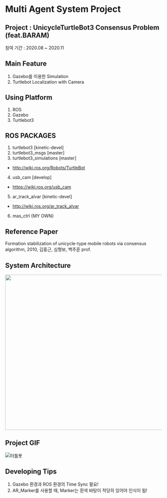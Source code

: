 #  Multi Agent System Project

## Project : UnicycleTurtleBot3 Consensus Problem (feat.BARAM)  
  
참여 기간 : 2020.08 ~ 2020.11

## Main Feature  
1. Gazebo를 이용한 Simulation
2. Turtlebot Localization with Camera
  
## Using Platform 
1. ROS
2. Gazebo
3. Turtlebot3

## ROS PACKAGES
1. turtlebot3 [kinetic-devel]
2. turtlebot3_msgs [master]
3. turtlebot3_simulations [master]
 - http://wiki.ros.org/Robots/TurtleBot
4. usb_cam [develop]
 - https://wiki.ros.org/usb_cam
5. ar_track_alvar [kinetic-devel]
 - http://wiki.ros.org/ar_track_alvar
6. mas_ctrl {MY OWN}

## Reference Paper  
Formation stabilization of unicycle-type mobile robots via consensus algorithm, 2010, 김홍근, 심형보, 백주훈 prof.
  
## System Architecture
<img src="https://user-images.githubusercontent.com/52377778/103460258-39603800-4d58-11eb-80c9-fb5eb60af130.PNG" width="800" height="500" />  

## Project GIF  
![터틀봇](https://user-images.githubusercontent.com/52377778/103460458-a6c09880-4d59-11eb-879e-18587f697bae.gif)

## Developing Tips
1. Gazebo 환경과 ROS 환경의 Time Sync 필요!
2. AR_Marker를 사용할 때, Marker는 흰색 바탕이 적당히 있어야 인식이 됨! 


